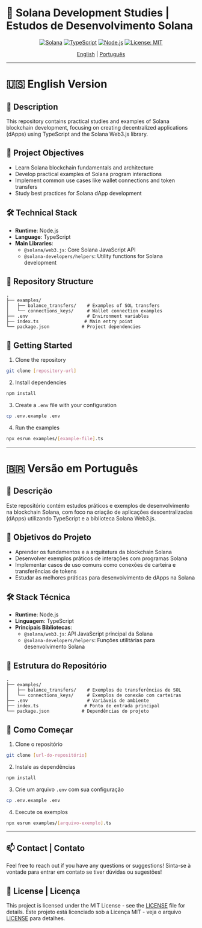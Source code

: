 # 🌟 Solana Development Studies | Estudos de Desenvolvimento Solana

<div align="center">

[![Solana](https://img.shields.io/badge/Solana-black?style=for-the-badge&logo=solana)](https://solana.com/)
[![TypeScript](https://img.shields.io/badge/TypeScript-007ACC?style=for-the-badge&logo=typescript&logoColor=white)](https://www.typescriptlang.org/)
[![Node.js](https://img.shields.io/badge/Node.js-43853D?style=for-the-badge&logo=node.js&logoColor=white)](https://nodejs.org/)
[![License: MIT](https://img.shields.io/badge/License-MIT-yellow.svg?style=for-the-badge)](https://opensource.org/licenses/MIT)

[English](#english) | [Português](#português)

</div>

---

<a name="english"></a>
# 🇺🇸 English Version

## 📝 Description

This repository contains practical studies and examples of Solana blockchain development, focusing on creating decentralized applications (dApps) using TypeScript and the Solana Web3.js library.

## 🎯 Project Objectives

* Learn Solana blockchain fundamentals and architecture
* Develop practical examples of Solana program interactions
* Implement common use cases like wallet connections and token transfers
* Study best practices for Solana dApp development

## 🛠️ Technical Stack

* **Runtime**: Node.js
* **Language**: TypeScript
* **Main Libraries**:
  * `@solana/web3.js`: Core Solana JavaScript API
  * `@solana-developers/helpers`: Utility functions for Solana development
  
## 📁 Repository Structure

```
.
├── examples/
│   ├── balance_transfers/    # Examples of SOL transfers
│   └── connections_keys/     # Wallet connection examples
├── .env                      # Environment variables
├── index.ts                 # Main entry point
└── package.json            # Project dependencies
```

## 🚀 Getting Started

1. Clone the repository
```bash
git clone [repository-url]
```

2. Install dependencies
```bash
npm install
```

3. Create a `.env` file with your configuration
```bash
cp .env.example .env
```

4. Run the examples
```bash
npx esrun examples/[example-file].ts
```

---

<a name="português"></a>
# 🇧🇷 Versão em Português

## 📝 Descrição

Este repositório contém estudos práticos e exemplos de desenvolvimento na blockchain Solana, com foco na criação de aplicações descentralizadas (dApps) utilizando TypeScript e a biblioteca Solana Web3.js.

## 🎯 Objetivos do Projeto

* Aprender os fundamentos e a arquitetura da blockchain Solana
* Desenvolver exemplos práticos de interações com programas Solana
* Implementar casos de uso comuns como conexões de carteira e transferências de tokens
* Estudar as melhores práticas para desenvolvimento de dApps na Solana

## 🛠️ Stack Técnica

* **Runtime**: Node.js
* **Linguagem**: TypeScript
* **Principais Bibliotecas**:
  * `@solana/web3.js`: API JavaScript principal da Solana
  * `@solana-developers/helpers`: Funções utilitárias para desenvolvimento Solana

## 📁 Estrutura do Repositório

```
.
├── examples/
│   ├── balance_transfers/    # Exemplos de transferências de SOL
│   └── connections_keys/     # Exemplos de conexão com carteiras
├── .env                      # Variáveis de ambiente
├── index.ts                 # Ponto de entrada principal
└── package.json            # Dependências do projeto
```

## 🚀 Como Começar

1. Clone o repositório
```bash
git clone [url-do-repositório]
```

2. Instale as dependências
```bash
npm install
```

3. Crie um arquivo `.env` com sua configuração
```bash
cp .env.example .env
```

4. Execute os exemplos
```bash
npx esrun examples/[arquivo-exemplo].ts
```

---

## 📫 Contact | Contato

Feel free to reach out if you have any questions or suggestions!
Sinta-se à vontade para entrar em contato se tiver dúvidas ou sugestões!

## 📜 License | Licença

This project is licensed under the MIT License - see the [LICENSE](LICENSE) file for details.
Este projeto está licenciado sob a Licença MIT - veja o arquivo [LICENSE](LICENSE) para detalhes.